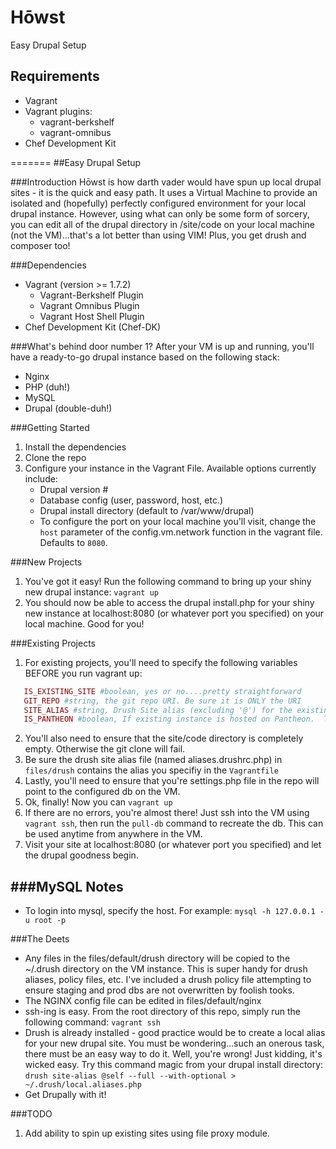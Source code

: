 # Hōwst
Easy Drupal Setup

Requirements
------------
* Vagrant
* Vagrant plugins:
  * vagrant-berkshelf
  * vagrant-omnibus
* Chef Development Kit

=======
##Easy Drupal Setup

###Introduction
Hōwst is how darth vader would have spun up local drupal sites - it is the quick and easy path.  It uses a Virtual Machine to provide an isolated and (hopefully) perfectly configured environment for your local drupal instance.  However, using what can only be some form of sorcery, you can edit all of the drupal directory in /site/code on your local machine (not the VM)...that's a lot better than using VIM!  Plus, you get drush and composer too!

###Dependencies
* Vagrant (version >= 1.7.2)
   * Vagrant-Berkshelf Plugin
   * Vagrant Omnibus Plugin
   * Vagrant Host Shell Plugin
* Chef Development Kit (Chef-DK)

###What's behind door number 1?
After your VM is up and running, you'll have a ready-to-go drupal instance based on the following stack:
* Nginx
* PHP (duh!)
* MySQL
* Drupal (double-duh!)

###Getting Started
1. Install the dependencies
2. Clone the repo
3. Configure your instance in the Vagrant File.  Available options currently include:
   * Drupal version #
   * Database config (user, password, host, etc.)
   * Drupal install directory (default to /var/www/drupal)
   * To configure the port on your local machine you'll visit, change the `host` parameter of the config.vm.network function in the vagrant file.  Defaults to `8080`.
   
###New Projects
1. You've got it easy!  Run the following command to bring up your shiny new drupal instance: `vagrant up`
2. You should now be able to access the drupal install.php for your shiny new instance at localhost:8080 (or whatever port you specified) on your local machine.  Good for you!

###Existing Projects
1. For existing projects, you'll need to specify the following variables BEFORE you run vagrant up:

```ruby
   IS_EXISTING_SITE #boolean, yes or no....pretty straightforward
   GIT_REPO #string, the git repo URI. Be sure it is ONLY the URI
   SITE_ALIAS #string, Drush Site alias (excluding '@') for the existing instance.  The drush alias file should be included in files/default/drush
   IS_PANTHEON #boolean, If existing instance is hosted on Pantheon.  This is important as pantheon doesn't support the latest version of drush
```

2. You'll also need to ensure that the site/code directory is completely empty.  Otherwise the git clone will fail.
3. Be sure the drush site alias file (named aliases.drushrc.php) in `files/drush` contains the alias you specifiy in the `Vagrantfile`
3. Lastly, you'll need to ensure that you're settings.php file in the repo will point to the configured db on the VM.
3. Ok, finally!  Now you can `vagrant up`
4. If there are no errors, you're almost there!  Just ssh into the VM using `vagrant ssh`, then run the `pull-db` command to recreate the db. This can be used anytime from anywhere in the VM.
5. Visit your site at localhost:8080 (or whatever port you specified) and let the drupal goodness begin.

###MySQL Notes
------------
* To login into mysql, specify the host. For example:
    `mysql -h 127.0.0.1 -u root -p`

###The Deets
* Any files in the files/default/drush directory will be copied to the ~/.drush directory on the VM instance.  This is super handy for drush aliases, policy files, etc.  I've included a drush policy file attempting to ensure staging and prod dbs are not overwritten by foolish tooks.
* The NGINX config file can be edited in files/default/nginx
* ssh-ing is easy.  From the root directory of this repo, simply run the following command: `vagrant ssh`
* Drush is already installed - good practice would be to create a local alias for your new drupal site.  You must be wondering...such an onerous task, there must be an easy way to do it.  Well, you're wrong!  Just kidding, it's wicked easy.  Try this command magic from your drupal install directory: `drush site-alias @self --full --with-optional > ~/.drush/local.aliases.php`
* Get Drupally with it!

###TODO
1. Add ability to spin up existing sites using file proxy module.
